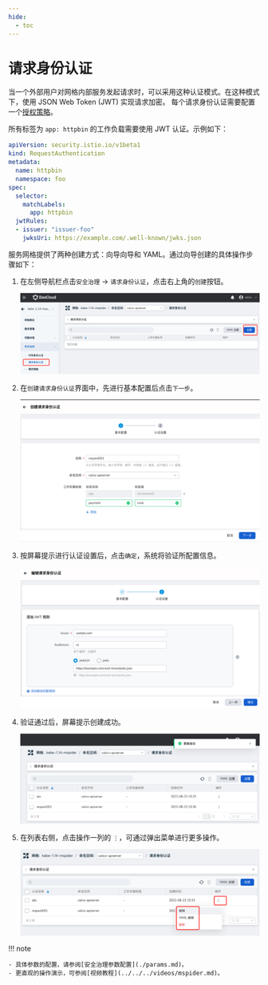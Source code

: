 ```yaml
---
hide:
  - toc
---
```


# 请求身份认证

当一个外部用户对网格内部服务发起请求时，可以采用这种认证模式。在这种模式下，使用 JSON Web Token (JWT) 实现请求加密。
每个请求身份认证需要配置一个[授权策略](./authorize.md)。

所有标签为 `app: httpbin` 的工作负载需要使用 JWT 认证。示例如下：

```yaml
apiVersion: security.istio.io/v1beta1
kind: RequestAuthentication
metadata:
  name: httpbin
  namespace: foo
spec:
  selector:
    matchLabels:
      app: httpbin
  jwtRules:
  - issuer: "issuer-foo"
    jwksUri: https://example.com/.well-known/jwks.json
```

服务网格提供了两种创建方式：向导向导和 YAML。通过向导创建的具体操作步骤如下：

1. 在左侧导航栏点击`安全治理` -> `请求身份认证`，点击右上角的`创建`按钮。

    ![创建](../../images/request01.png)

2. 在`创建请求身份认证`界面中，先进行基本配置后点击`下一步`。

    ![基本配置](../../images/request02.png)

3. 按屏幕提示进行认证设置后，点击`确定`，系统将验证所配置信息。

    ![认证设置](../../images/request03.png)

4. 验证通过后，屏幕提示创建成功。

    ![成功](../../images/request04.png)

5. 在列表右侧，点击操作一列的 `⋮`，可通过弹出菜单进行更多操作。

    ![更多操作](../../images/request05.png)

!!! note

    - 具体参数的配置，请参阅[安全治理参数配置](./params.md)。
    - 更直观的操作演示，可参阅[视频教程](../../../videos/mspider.md)。
